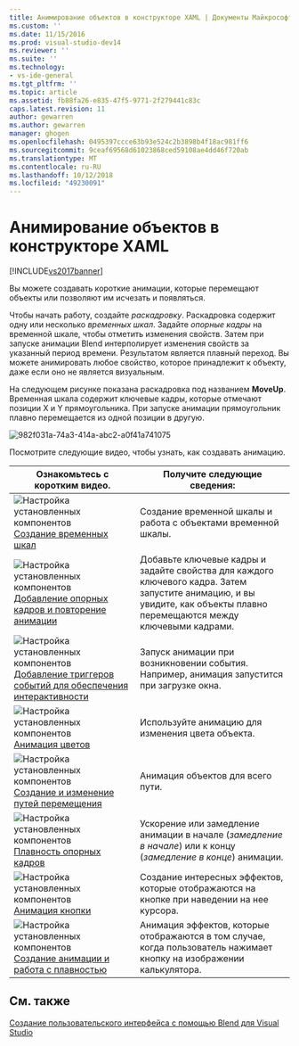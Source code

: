 ```yaml
---
title: Анимирование объектов в конструкторе XAML | Документы Майкрософт
ms.custom: ''
ms.date: 11/15/2016
ms.prod: visual-studio-dev14
ms.reviewer: ''
ms.suite: ''
ms.technology:
- vs-ide-general
ms.tgt_pltfrm: ''
ms.topic: article
ms.assetid: fb88fa26-e835-47f5-9771-2f279441c83c
caps.latest.revision: 11
author: gewarren
ms.author: gewarren
manager: ghogen
ms.openlocfilehash: 0495397ccce63b93e524c2b3898b4f18ac981ff6
ms.sourcegitcommit: 9ceaf69568d61023868ced59108ae4dd46f720ab
ms.translationtype: MT
ms.contentlocale: ru-RU
ms.lasthandoff: 10/12/2018
ms.locfileid: "49230091"
---
```

# <a name="animate-objects-in-xaml-designer"></a>Анимирование объектов в конструкторе XAML
[!INCLUDE[vs2017banner](../includes/vs2017banner.md)]

Вы можете создавать короткие анимации, которые перемещают объекты или позволяют им исчезать и появляться.  
  
 Чтобы начать работу, создайте *раскадровку*. Раскадровка содержит одну или несколько *временных шкал*. Задайте *опорные кадры* на временной шкале, чтобы отметить изменения свойств. Затем при запуске анимации Blend интерполирует изменения свойств за указанный период времени. Результатом является плавный переход. Вы можете анимировать любое свойство, которое принадлежит к объекту, даже если оно не является визуальным.  
  
 На следующем рисунке показана раскадровка под названием **MoveUp**. Временная шкала содержит ключевые кадры, которые отмечают позиции X и Y прямоугольника. При запуске анимации прямоугольник плавно перемещается из одной позиции в другую.  
  
 ![](../designers/media/982f031a-74a3-414a-abc2-a0f41a741075.png "982f031a-74a3-414a-abc2-a0f41a741075")  
  
 Посмотрите следующие видео, чтобы узнать, как создавать анимацию.  
  
|Ознакомьтесь с коротким видео.|Получите следующие сведения:|  
|--------------------------|-------------------|  
|![Настройка установленных компонентов](../designers/media/bldadminconsoleinitialconfigicon.PNG "BldAdminConsoleInitialConfigIcon") [Создание временных шкал](http://www.popscreen.com/v/6A4eF/Microsoft-Expression-Blend-Creating-Timelines)|Создание временной шкалы и работа с объектами временной шкалы.|  
|![Настройка установленных компонентов](../designers/media/bldadminconsoleinitialconfigicon.PNG "BldAdminConsoleInitialConfigIcon") [Добавление опорных кадров и повторение анимации](http://www.popscreen.com/v/6A4fi/Microsoft-Expression-Blend-Adding-Keyframes-and-Repeating-an-Animation)|Добавьте ключевые кадры и задайте свойства для каждого ключевого кадра. Затем запустите анимацию, и вы увидите, как объекты плавно перемещаются между ключевыми кадрами.|  
|![Настройка установленных компонентов](../designers/media/bldadminconsoleinitialconfigicon.PNG "BldAdminConsoleInitialConfigIcon") [Добавление триггеров событий для обеспечения интерактивности](http://www.popscreen.com/v/6A4e4/Microsoft-Expression-Blend-Adding-Event-Triggers-for-Interactivity)|Запуск анимации при возникновении события. Например, анимация запустится при загрузке окна.|  
|![Настройка установленных компонентов](../designers/media/bldadminconsoleinitialconfigicon.PNG "BldAdminConsoleInitialConfigIcon") [Анимация цветов](http://www.popscreen.com/v/6A4gv/Microsoft-Expression-Blend-Animating-Colors)|Используйте анимацию для изменения цвета объекта.|  
|![Настройка установленных компонентов](../designers/media/bldadminconsoleinitialconfigicon.PNG "BldAdminConsoleInitialConfigIcon") [Создание и изменение путей перемещения](http://www.popscreen.com/v/6A4fX/Microsoft-Expression-Blend-Creating-and-Modifying-Motion-Paths)|Анимация объектов для всего пути.|  
|![Настройка установленных компонентов](../designers/media/bldadminconsoleinitialconfigicon.PNG "BldAdminConsoleInitialConfigIcon") [Плавность опорных кадров](http://www.popscreen.com/v/6A4dM/Microsoft-Expression-Blend-Easing-Keyframes)|Ускорение или замедление анимации в начале (*замедление в начале*) или к концу (*замедление в конце*) анимации.|  
|![Настройка установленных компонентов](../designers/media/bldadminconsoleinitialconfigicon.PNG "BldAdminConsoleInitialConfigIcon") [Анимация кнопки](http://www.popscreen.com/v/6A4fK/Microsoft-Expression-Blend-Animating-a-Button)|Создание интересных эффектов, которые отображаются на кнопке при наведении на нее курсора.|  
|![Настройка установленных компонентов](../designers/media/bldadminconsoleinitialconfigicon.PNG "BldAdminConsoleInitialConfigIcon") [Создание анимации и работа с плавностью](https://www.youtube.com/watch?v=mAJXYrwxGYo)|Анимация эффектов, которые отображаются в том случае, когда пользователь нажимает кнопку на изображении калькулятора.|  
  
## <a name="see-also"></a>См. также  
 [Создание пользовательского интерфейса с помощью Blend для Visual Studio](../designers/creating-a-ui-by-using-blend-for-visual-studio.md)




